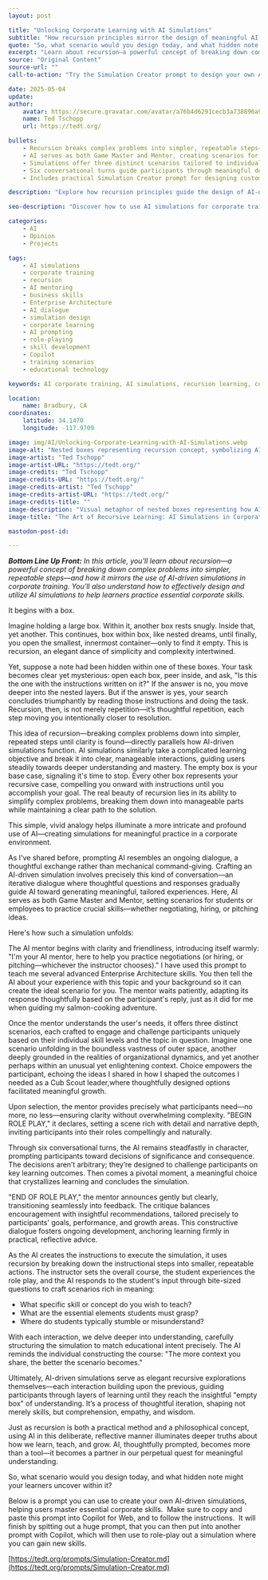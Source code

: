 ```yaml
---
layout: post

title: "Unlocking Corporate Learning with AI Simulations"
subtitle: "How recursion principles mirror the design of meaningful AI-driven training experiences"
quote: "So, what scenario would you design today, and what hidden note might your learners uncover within it?"
excerpt: "Learn about recursion—a powerful concept of breaking down complex problems into simpler, repeatable steps—and how it mirrors the use of AI-driven simulations in corporate training to help learners practice essential skills."
source: "Original Content"
source-url: ""
call-to-action: "Try the Simulation Creator prompt to design your own AI-driven corporate training scenarios"

date: 2025-05-04
update:
author:
    avatar: https://secure.gravatar.com/avatar/a76b4d6291cecb3a738896a971bfb903?s=512&d=mp&r=g
    name: Ted Tschopp
    url: https://tedt.org/

bullets:
    - Recursion breaks complex problems into simpler, repeatable steps—just like AI simulations break learning into manageable interactions
    - AI serves as both Game Master and Mentor, creating scenarios for practicing negotiation, hiring, and pitching skills
    - Simulations offer three distinct scenarios tailored to individual skill levels and learning objectives
    - Six conversational turns guide participants through meaningful decisions before providing balanced feedback
    - Includes practical Simulation Creator prompt for designing custom AI-driven corporate training experiences

description: "Explore how recursion principles guide the design of AI-driven corporate simulations, creating meaningful practice opportunities for essential business skills through thoughtful, iterative dialogue between learners and AI mentors."

seo-description: "Discover how to use AI simulations for corporate training. Learn recursion principles and get a practical prompt for creating custom AI-driven learning scenarios for business skills."

categories: 
    - AI
    - Opinion
    - Projects 

tags: 
    - AI simulations
    - corporate training
    - recursion
    - AI mentoring
    - business skills
    - Enterprise Architecture
    - AI dialogue
    - simulation design
    - corporate learning
    - AI prompting
    - role-playing
    - skill development
    - Copilot
    - training scenarios
    - educational technology

keywords: AI corporate training, AI simulations, recursion learning, corporate skill development, AI mentoring, business training simulations

location:
    name: Bradbury, CA
coordinates:
    latitude: 34.1470
    longitude: -117.9709

image: img/AI/Unlocking-Corporate-Learning-with-AI-Simulations.webp
image-alt: "Nested boxes representing recursion concept, symbolizing AI simulation layers in corporate learning"
image-artist: "Ted Tschopp"
image-artist-URL: "https://tedt.org/"
image-credits: "Ted Tschopp"
image-credits-URL: "https://tedt.org/"
image-credits-artist: "Ted Tschopp"
image-credits-artist-URL: "https://tedt.org/"
image-credits-title: ""
image-description: "Visual metaphor of nested boxes representing how AI simulations break complex learning into manageable layers"
image-title: "The Art of Recursive Learning: AI Simulations in Corporate Training"

mastodon-post-id: 

---
```


_**Bottom Line Up Front:**_ _In this article, you'll learn about recursion—a powerful concept of breaking down complex problems into simpler, repeatable steps—and how it mirrors the use of AI-driven simulations in corporate training. You'll also understand how to effectively design and utilize AI simulations to help learners practice essential corporate skills._

It begins with a box.

Imagine holding a large box. Within it, another box rests snugly. Inside that, yet another. This continues, box within box, like nested dreams, until finally, you open the smallest, innermost container—only to find it empty. This is recursion, an elegant dance of simplicity and complexity intertwined.

Yet, suppose a note had been hidden within one of these boxes. Your task becomes clear yet mysterious: open each box, peer inside, and ask, "Is this the one with the instructions written on it?" If the answer is no, you move deeper into the nested layers. But if the answer is yes, your search concludes triumphantly by reading those instructions and doing the task. Recursion, then, is not merely repetition—it’s thoughtful repetition, each step moving you intentionally closer to resolution.

This idea of recursion—breaking complex problems down into simpler, repeated steps until clarity is found—directly parallels how AI-driven simulations function. AI simulations similarly take a complicated learning objective and break it into clear, manageable interactions, guiding users steadily towards deeper understanding and mastery. The empty box is your base case, signaling it's time to stop. Every other box represents your recursive case, compelling you onward with instructions until you accomplish your goal. The real beauty of recursion lies in its ability to simplify complex problems, breaking them down into manageable parts while maintaining a clear path to the solution.

This simple, vivid analogy helps illuminate a more intricate and profound use of AI—creating simulations for meaningful practice in a corporate environment.

As I've shared before, prompting AI resembles an ongoing dialogue, a thoughtful exchange rather than mechanical command-giving. Crafting an AI-driven simulation involves precisely this kind of conversation—an iterative dialogue where thoughtful questions and responses gradually guide AI toward generating meaningful, tailored experiences. Here, AI serves as both Game Master and Mentor, setting scenarios for students or employees to practice crucial skills—whether negotiating, hiring, or pitching ideas.

Here's how such a simulation unfolds:

The AI mentor begins with clarity and friendliness, introducing itself warmly: "I'm your AI mentor, here to help you practice negotiations (or hiring, or pitching—whichever the instructor chooses)." I have used this prompt to teach me several advanced Enterprise Architecture skills. You then tell the AI about your experience with this topic and your background so it can create the ideal scenario for you. The mentor waits patiently, adapting its response thoughtfully based on the participant's reply, just as it did for me when guiding my salmon-cooking adventure.

Once the mentor understands the user's needs, it offers three distinct scenarios, each crafted to engage and challenge participants uniquely based on their individual skill levels and the topic in question. Imagine one scenario unfolding in the boundless vastness of outer space, another deeply grounded in the realities of organizational dynamics, and yet another perhaps within an unusual yet enlightening context. Choice empowers the participant, echoing the ideas I shared in how I shaped the outcomes I needed as a Cub Scout leader,where thoughtfully designed options facilitated meaningful growth.

Upon selection, the mentor provides precisely what participants need—no more, no less—ensuring clarity without overwhelming complexity. "BEGIN ROLE PLAY," it declares, setting a scene rich with detail and narrative depth, inviting participants into their roles compellingly and naturally.

Through six conversational turns, the AI remains steadfastly in character, prompting participants toward decisions of significance and consequence. The decisions aren’t arbitrary; they’re designed to challenge participants on key learning outcomes. Then comes a pivotal moment, a meaningful choice that crystallizes learning and concludes the simulation.

"END OF ROLE PLAY," the mentor announces gently but clearly, transitioning seamlessly into feedback. The critique balances encouragement with insightful recommendations, tailored precisely to participants' goals, performance, and growth areas. This constructive dialogue fosters ongoing development, anchoring learning firmly in practical, reflective advice.

As the AI creates the instructions to execute the simulation, it uses recursion by breaking down the instructional steps into smaller, repeatable actions. The instructor sets the overall course, the student experiences the role play, and the AI responds to the student's input through bite-sized questions to craft scenarios rich in meaning:

*   What specific skill or concept do you wish to teach?
*   What are the essential elements students must grasp?
*   Where do students typically stumble or misunderstand?

With each interaction, we delve deeper into understanding, carefully structuring the simulation to match educational intent precisely. The AI reminds the individual constructing the course: "The more context you share, the better the scenario becomes."

Ultimately, AI-driven simulations serve as elegant recursive explorations themselves—each interaction building upon the previous, guiding participants through layers of learning until they reach the insightful "empty box" of understanding. It’s a process of thoughtful iteration, shaping not merely skills, but comprehension, empathy, and wisdom.

Just as recursion is both a practical method and a philosophical concept, using AI in this deliberate, reflective manner illuminates deeper truths about how we learn, teach, and grow. AI, thoughtfully prompted, becomes more than a tool—it becomes a partner in our perpetual quest for meaningful understanding.

So, what scenario would you design today, and what hidden note might your learners uncover within it?

Below is a prompt you can use to create your own AI-driven simulations, helping users master essential corporate skills.  Make sure to copy and paste this prompt into Copilot for Web, and to follow the instructions.  It will finish by spitting out a huge prompt, that you can then put into another prompt with Copilot, which will then use to role-play out a simulation where you can gain new skills.

[https://tedt.org/prompts/Simulation-Creator.md](https://tedt.org/prompts/Simulation-Creator.md)